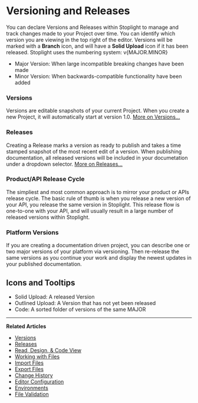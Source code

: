 # Versioning and Releases

You can declare Versions and Releases within Stoplight to manage and track changes made to your Project over time. You can identify which version you are viewing in the top right of the editor. Versions will be marked with a **Branch** icon, and will have a **Solid Upload** icon if it has been released. Stoplight uses the numbering system: v{MAJOR.MINOR}

- Major Version: When large incompatible breaking changes have been made
- Minor Version: When backwards-compatible functionality have been added

### Versions

Versions are editable snapshots of your current Project. When you create a new Project, it will automatically start at version 1.0. [More on Versions...](/platform/versioning/versions)

### Releases

Creating a Release marks a version as ready to publish and takes a time stamped snapshot of the most recent edit of a version. When publishing documentation, all released versions will be included in your documetation under a dropdown selector. [More on Releases...](/platform/versioning/releases)

### Product/API Release Cycle

The simpliest and most common approach is to mirror your product or APIs release cycle. The basic rule of thumb is when you release a new version of your API, you release the same version in Stoplight. This release flow is one-to-one with your API, and will usually result in a large number of released versions within Stoplight.

### Platform Versions

If you are creating a documentation driven project, you can describe one or two major versions of your platform via versioning. Then re-release the same versions as you continue your work and display the newest updates in your published documentation.

## Icons and Tooltips

- Solid Upload: A released Version
- Outlined Upload: A Version that has not yet been released
- Code: A sorted folder of versions of the same MAJOR

---

**Related Articles**

- [Versions](/platform/versioning/versions)
- [Releases](/platform/versioning/releases)
- [Read, Design, & Code View](/platform/editor-basics/read-design-code-view)
- [Working with Files](/platform/editor-basics/working-with-files)
- [Import Files](/platform/editor-basics/import-files)
- [Export Files](/platform/editor-basics/export-files)
- [Change History](/platform/editor-basics/change-history)
- [Editor Configuration](/platform/editor-basics/editor-configuration)
- [Environments](/platform/editor-basics/environments)
- [File Validation](/platform/editor-basics/file-validation)
